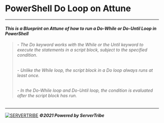 # **PowerShell Do Loop on Attune**
---
#### ***This is a Blueprint on Attune of how to run a Do-While or Do-Until Loop in PowerShell***

> ###### - *The Do keyword works with the While or the Until keyword to execute the statements in a script block, subject to the specified condition.*
> ###### - *Unlike the While loop, the script block in a Do loop always runs at least once.*
> ###### - *In the Do-While loop and Do-Until loop, the condition is evaluated after the script block has run.*
---
[![SERVERTRIBE](https://www.servertribe.com/wp-content/themes/mars/assets/images/attune_logo.svg)](https://www.servertribe.com/)
***&copy;2021 Powered by ServerTribe***